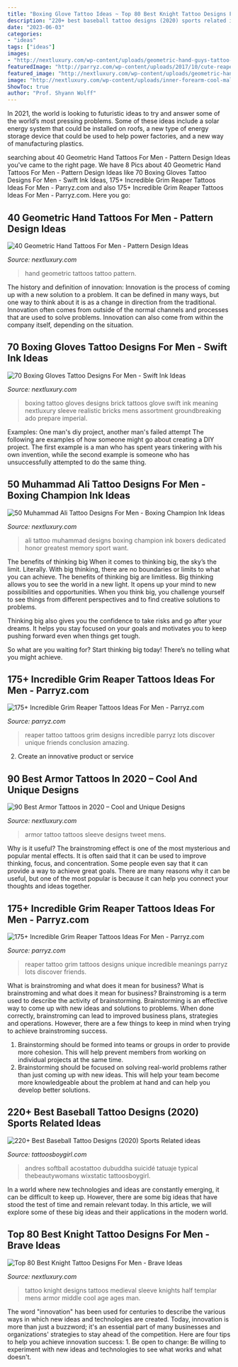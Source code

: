 ```yaml
---
title: "Boxing Glove Tattoo Ideas ~ Top 80 Best Knight Tattoo Designs For Men"
description: "220+ best baseball tattoo designs (2020) sports related ideas"
date: "2023-06-03"
categories:
- "ideas"
tags: ["ideas"]
images:
- "http://nextluxury.com/wp-content/uploads/geometric-hand-guys-tattoo-ideas.jpg"
featuredImage: "http://parryz.com/wp-content/uploads/2017/10/cute-reaper-tattoo.jpg"
featured_image: "http://nextluxury.com/wp-content/uploads/geometric-hand-guys-tattoo-ideas.jpg"
image: "http://nextluxury.com/wp-content/uploads/inner-forearm-cool-male-muhammad-ali-tattoo-designs.jpg"
ShowToc: true
author: "Prof. Shyann Wolff"
---
```



In 2021, the world is looking to futuristic ideas to try and answer some of the world’s most pressing problems. Some of these ideas include a solar energy system that could be installed on roofs, a new type of energy storage device that could be used to help power factories, and a new way of manufacturing plastics.

	

		
searching about 40 Geometric Hand Tattoos For Men - Pattern Design Ideas you've came to the right page. We have 8 Pics about 40 Geometric Hand Tattoos For Men - Pattern Design Ideas like 70 Boxing Gloves Tattoo Designs For Men - Swift Ink Ideas, 175+ Incredible Grim Reaper Tattoos Ideas For Men - Parryz.com and also 175+ Incredible Grim Reaper Tattoos Ideas For Men - Parryz.com. Here you go:
		
    
## 40 Geometric Hand Tattoos For Men - Pattern Design Ideas

<img loading=lazy src="http://nextluxury.com/wp-content/uploads/geometric-hand-guys-tattoo-ideas.jpg" onerror="this.onerror=null;this.src='https://tse1.mm.bing.net/th?id=OIP.CX6HksgDodtLWMBVPWDsUQHaJK&amp;pid=15.1';" alt="40 Geometric Hand Tattoos For Men - Pattern Design Ideas">

_Source: nextluxury.com_

>hand geometric tattoos tattoo pattern. 

	

The history and definition of innovation:
Innovation is the process of coming up with a new solution to a problem. It can be defined in many ways, but one way to think about it is as a change in direction from the traditional. Innovation often comes from outside of the normal channels and processes that are used to solve problems. Innovation can also come from within the company itself, depending on the situation.

    
## 70 Boxing Gloves Tattoo Designs For Men - Swift Ink Ideas

<img loading=lazy src="http://nextluxury.com/wp-content/uploads/brick-wall-with-boxing-gloves-mens-realistic-upper-arm-tattoo-designs.jpg" onerror="this.onerror=null;this.src='https://tse4.mm.bing.net/th?id=OIP.gM35eEZ6dQVn4VfJhSK2rwAAAA&amp;pid=15.1';" alt="70 Boxing Gloves Tattoo Designs For Men - Swift Ink Ideas">

_Source: nextluxury.com_

>boxing tattoo gloves designs brick tattoos glove swift ink meaning nextluxury sleeve realistic bricks mens assortment groundbreaking ado prepare imperial. 

	

Examples: One man's diy project, another man's failed attempt
The following are examples of how someone might go about creating a DIY project. The first example is a man who has spent years tinkering with his own invention, while the second example is someone who has unsuccessfully attempted to do the same thing.

    
## 50 Muhammad Ali Tattoo Designs For Men - Boxing Champion Ink Ideas

<img loading=lazy src="http://nextluxury.com/wp-content/uploads/inner-forearm-cool-male-muhammad-ali-tattoo-designs.jpg" onerror="this.onerror=null;this.src='https://tse1.mm.bing.net/th?id=OIP.N7N-FaPwYl8vNQ3CmzQAowHaJQ&amp;pid=15.1';" alt="50 Muhammad Ali Tattoo Designs For Men - Boxing Champion Ink Ideas">

_Source: nextluxury.com_

>ali tattoo muhammad designs boxing champion ink boxers dedicated honor greatest memory sport want. 

	

The benefits of thinking big
When it comes to thinking big, the sky’s the limit. Literally. With big thinking, there are no boundaries or limits to what you can achieve. The benefits of thinking big are limitless.
Big thinking allows you to see the world in a new light. It opens up your mind to new possibilities and opportunities. When you think big, you challenge yourself to see things from different perspectives and to find creative solutions to problems.

Thinking big also gives you the confidence to take risks and go after your dreams. It helps you stay focused on your goals and motivates you to keep pushing forward even when things get tough.

So what are you waiting for? Start thinking big today! There’s no telling what you might achieve.

    
## 175+ Incredible Grim Reaper Tattoos Ideas For Men - Parryz.com

<img loading=lazy src="http://parryz.com/wp-content/uploads/2017/10/cute-reaper-tattoo.jpg" onerror="this.onerror=null;this.src='https://tse2.mm.bing.net/th?id=OIP.9VAm8ioqDdEGh22vq-UQSwHaHa&amp;pid=15.1';" alt="175+ Incredible Grim Reaper Tattoos Ideas For Men - Parryz.com">

_Source: parryz.com_

>reaper tattoo tattoos grim designs incredible parryz lots discover unique friends conclusion amazing. 

	

2. Create an innovative product or service 

    
## 90 Best Armor Tattoos In 2020 – Cool And Unique Designs

<img loading=lazy src="http://nextluxury.com/wp-content/uploads/man-with-armet-hemet-armor-tattoo.jpg" onerror="this.onerror=null;this.src='https://tse1.mm.bing.net/th?id=OIP.uab2irzFzA_Ui97Gj5T8awHaHa&amp;pid=15.1';" alt="90 Best Armor Tattoos in 2020 – Cool and Unique Designs">

_Source: nextluxury.com_

>armor tattoo tattoos sleeve designs tweet mens. 

	

Why is it useful?
The brainstroming effect is one of the most mysterious and popular mental effects. It is often said that it can be used to improve thinking, focus, and concentration. Some people even say that it can provide a way to achieve great goals. There are many reasons why it can be useful, but one of the most popular is because it can help you connect your thoughts and ideas together.

    
## 175+ Incredible Grim Reaper Tattoos Ideas For Men - Parryz.com

<img loading=lazy src="http://parryz.com/wp-content/uploads/2017/10/mind-blowing-grim-reaper-tattoo.jpg" onerror="this.onerror=null;this.src='https://tse1.mm.bing.net/th?id=OIP.t3Qtyku0EBGFAaURg1-L0wHaHa&amp;pid=15.1';" alt="175+ Incredible Grim Reaper Tattoos Ideas For Men - Parryz.com">

_Source: parryz.com_

>reaper tattoo grim tattoos designs unique incredible meanings parryz lots discover friends. 

	

What is brainstroming and what does it mean for business?
What is brainstroming and what does it mean for business?
Brainstroming is a term used to describe the activity of brainstorming. Brainstorming is an effective way to come up with new ideas and solutions to problems. When done correctly, brainstroming can lead to improved business plans, strategies and operations. However, there are a few things to keep in mind when trying to achieve brainstroming success.

1) Brainstorming should be formed into teams or groups in order to provide more cohesion. This will help prevent members from working on individual projects at the same time.
2) Brainstorming should be focused on solving real-world problems rather than just coming up with new ideas. This will help your team become more knowledgeable about the problem at hand and can help you develop better solutions.

    
## 220+ Best Baseball Tattoo Designs (2020) Sports Related Ideas

<img loading=lazy src="https://cdn.tattoosboygirl.com/wp-content/uploads/2020/03/baseball-tattoo-player-cross-bat-13.jpg" onerror="this.onerror=null;this.src='https://tse2.mm.bing.net/th?id=OIP.jpl-bMx2500t6fnn-2JkagHaJ_&amp;pid=15.1';" alt="220+ Best Baseball Tattoo Designs (2020) Sports Related ideas">

_Source: tattoosboygirl.com_

>andres softball acostattoo dubuddha suicidé tatuaje typical thebeautywomans wixstatic tattoosboygirl. 

	

In a world where new technologies and ideas are constantly emerging, it can be difficult to keep up. However, there are some big ideas that have stood the test of time and remain relevant today. In this article, we will explore some of these big ideas and their applications in the modern world.

    
## Top 80 Best Knight Tattoo Designs For Men - Brave Ideas

<img loading=lazy src="http://nextluxury.com/wp-content/uploads/half-sleeve-medieval-knight-tattoo-for-men.jpg" onerror="this.onerror=null;this.src='https://tse1.mm.bing.net/th?id=OIP.4IzL4KkiQ5ulms8y036uYwHaHa&amp;pid=15.1';" alt="Top 80 Best Knight Tattoo Designs For Men - Brave Ideas">

_Source: nextluxury.com_

>tattoo knight designs tattoos medieval sleeve knights half templar mens armor middle cool age ages man. 

	

The word "innovation" has been used for centuries to describe the various ways in which new ideas and technologies are created. Today, innovation is more than just a buzzword; it's an essential part of many businesses and organizations' strategies to stay ahead of the competition. Here are four tips to help you achieve innovation success: 1. Be open to change: Be willing to experiment with new ideas and technologies to see what works and what doesn't.

